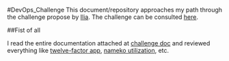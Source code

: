 #DevOps_Challenge
This document/repository approaches my path through the challenge propose by [Ilia](https://ilia.digital/en/).
The challenge can be consulted [here](challenge_description/DevOps_Engineer_-_Case_Study.pdf).

##Fist of all

I read the entire documentation attached at [challenge doc](challenge_description/DevOps_Engineer_-_Case_Study.pdf) and reviewed everything like [twelve-factor app](https://12factor.net/), [nameko utilization](https://blog.geekhunter.com.br/python-microservices/), etc.

